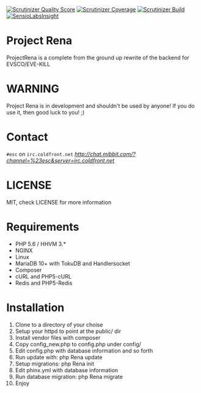[![Scrutinizer Quality Score](https://scrutinizer-ci.com/g/EVE-KILL/projectRena/badges/quality-score.png?b=master)](https://scrutinizer-ci.com/g/EVE-KILL/projectRena/)
[![Scrutinizer Coverage](https://scrutinizer-ci.com/g/EVE-KILL/projectRena/badges/coverage.png?b=master)](https://scrutinizer-ci.com/g/EVE-KILL/projectRena/)
[![Scrutinizer Build](https://scrutinizer-ci.com/g/EVE-KILL/projectRena/badges/build.png?b=master)](https://scrutinizer-ci.com/g/EVE-KILL/projectRena/)
[![SensioLabsInsight](https://insight.sensiolabs.com/projects/75374b67-bb51-4b3f-b00a-b14ea811058f/big.png)](https://insight.sensiolabs.com/projects/75374b67-bb51-4b3f-b00a-b14ea811058f)

# Project Rena
ProjectRena is a complete from the ground up rewrite of the backend for EVSCO/EVE-KILL

# WARNING
Project Rena is in development and shouldn't be used by anyone!
If you do use it, then good luck to you! ;)

# Contact
`#esc` on `irc.coldfront.net`
_http://chat.mibbit.com/?channel=%23esc&server=irc.coldfront.net_

# LICENSE
MIT, check LICENSE for more information

# Requirements
- PHP 5.6 / HHVM 3.*
- NGINX
- Linux
- MariaDB 10+ with TokuDB and Handlersocket
- Composer
- cURL and PHP5-cURL
- Redis and PHP5-Redis

# Installation
1. Clone to a directory of your choise
2. Setup your httpd to point at the public/ dir
3. Install vendor files with composer
4. Copy config_new.php to config.php under config/
5. Edit config.php with database information and so forth
6. Run update with: php Rena update
7. Setup migrations: php Rena init
8. Edit phinx.yml with database information
9. Run database migration: php Rena migrate
10. Enjoy